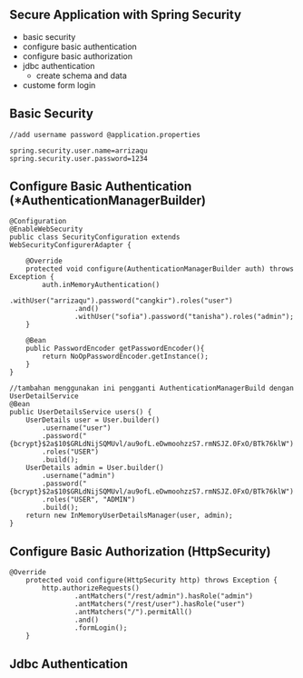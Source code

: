 ## Secure Application with Spring Security

* basic security
* configure basic authentication
* configure basic authorization
* jdbc authentication
  * create schema and data
* custome form login

## Basic Security

```
//add username password @application.properties

spring.security.user.name=arrizaqu
spring.security.user.password=1234
```

## Configure Basic Authentication \(\*AuthenticationManagerBuilder\)

```
@Configuration
@EnableWebSecurity
public class SecurityConfiguration extends WebSecurityConfigurerAdapter {

    @Override
    protected void configure(AuthenticationManagerBuilder auth) throws Exception {
        auth.inMemoryAuthentication()
                .withUser("arrizaqu").password("cangkir").roles("user")
                .and()
                .withUser("sofia").password("tanisha").roles("admin");
    }

    @Bean
    public PasswordEncoder getPasswordEncoder(){
        return NoOpPasswordEncoder.getInstance();
    }
}

//tambahan menggunakan ini pengganti AuthenticationManagerBuild dengan UserDetailService
@Bean
public UserDetailsService users() {
    UserDetails user = User.builder()
        .username("user")
        .password("{bcrypt}$2a$10$GRLdNijSQMUvl/au9ofL.eDwmoohzzS7.rmNSJZ.0FxO/BTk76klW")
        .roles("USER")
        .build();
    UserDetails admin = User.builder()
        .username("admin")
        .password("{bcrypt}$2a$10$GRLdNijSQMUvl/au9ofL.eDwmoohzzS7.rmNSJZ.0FxO/BTk76klW")
        .roles("USER", "ADMIN")
        .build();
    return new InMemoryUserDetailsManager(user, admin);
}
```

## Configure Basic Authorization \(HttpSecurity\)

```
@Override
    protected void configure(HttpSecurity http) throws Exception {
        http.authorizeRequests()
                .antMatchers("/rest/admin").hasRole("admin")
                .antMatchers("/rest/user").hasRole("user")
                .antMatchers("/").permitAll()
                .and()
                .formLogin();
    }
```

## Jdbc Authentication





